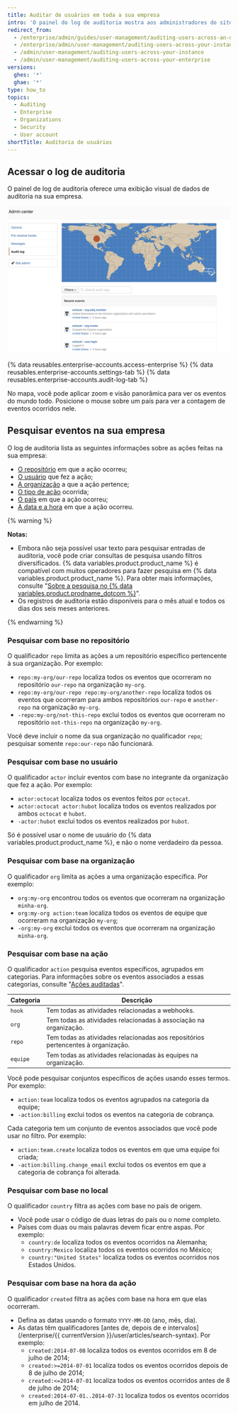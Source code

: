 ```yaml
---
title: Auditar de usuários em toda a sua empresa
intro: 'O painel do log de auditoria mostra aos administradores do site as ações realizadas por todos os usuários e organizações de toda a sua empresa dentro do mês atual e dos seis meses anteriores. O log de auditoria inclui detalhes como quem realizou a ação, qual foi a ação e quando a ação foi realizada.'
redirect_from:
  - /enterprise/admin/guides/user-management/auditing-users-across-an-organization/
  - /enterprise/admin/user-management/auditing-users-across-your-instance
  - /admin/user-management/auditing-users-across-your-instance
  - /admin/user-management/auditing-users-across-your-enterprise
versions:
  ghes: '*'
  ghae: '*'
type: how_to
topics:
  - Auditing
  - Enterprise
  - Organizations
  - Security
  - User account
shortTitle: Auditoria de usuários
---
```


## Acessar o log de auditoria

O painel de log de auditoria oferece uma exibição visual de dados de auditoria na sua empresa.

![Painel de log de auditoria da instância](/assets/images/enterprise/site-admin-settings/audit-log-dashboard-admin-center.png)

{% data reusables.enterprise-accounts.access-enterprise %}
{% data reusables.enterprise-accounts.settings-tab %}
{% data reusables.enterprise-accounts.audit-log-tab %}

No mapa, você pode aplicar zoom e visão panorâmica para ver os eventos do mundo todo. Posicione o mouse sobre um país para ver a contagem de eventos ocorridos nele.

## Pesquisar eventos na sua empresa

O log de auditoria lista as seguintes informações sobre as ações feitas na sua empresa:

* [O repositório](#search-based-on-the-repository) em que a ação ocorreu;
* [O usuário](#search-based-on-the-user) que fez a ação;
* [A organização](#search-based-on-the-organization) a que a ação pertence;
* [O tipo de ação](#search-based-on-the-action-performed) ocorrida;
* [O país](#search-based-on-the-location) em que a ação ocorreu;
* [A data e a hora](#search-based-on-the-time-of-action)  em que a ação ocorreu.

{% warning %}

**Notas:**

- Embora não seja possível usar texto para pesquisar entradas de auditoria, você pode criar consultas de pesquisa usando filtros diversificados. {% data variables.product.product_name %} é compatível com muitos operadores para fazer pesquisa em {% data variables.product.product_name %}. Para obter mais informações, consulte "[Sobre a pesquisa no {% data variables.product.prodname_dotcom %}](/github/searching-for-information-on-github/about-searching-on-github)".
- Os registros de auditoria estão disponíveis para o mês atual e todos os dias dos seis meses anteriores.

{% endwarning %}

### Pesquisar com base no repositório

O qualificador `repo` limita as ações a um repositório específico pertencente à sua organização. Por exemplo:

* `repo:my-org/our-repo` localiza todos os eventos que ocorreram no repositório `our-repo` na organização `my-org`.
* `repo:my-org/our-repo repo:my-org/another-repo` localiza todos os eventos que ocorreram para ambos repositórios `our-repo` e `another-repo` na organização `my-org`.
* `-repo:my-org/not-this-repo` exclui todos os eventos que ocorreram no repositório `not-this-repo` na organização `my-org`.

Você deve incluir o nome da sua organização no qualificador `repo`; pesquisar somente `repo:our-repo` não funcionará.

### Pesquisar com base no usuário

O qualificador `actor` incluir eventos com base no integrante da organização que fez a ação. Por exemplo:

* `actor:octocat` localiza todos os eventos feitos por `octocat`.
* `actor:octocat actor:hubot` localiza todos os eventos realizados por ambos `octocat` e `hubot`.
* `-actor:hubot` exclui todos os eventos realizados por `hubot`.

Só é possível usar o nome de usuário do {% data variables.product.product_name %}, e não o nome verdadeiro da pessoa.

### Pesquisar com base na organização

O qualificador `org` limita as ações a uma organização específica. Por exemplo:

* `org:my-org` encontrou todos os eventos que ocorreram na organização `minha-org`.
* `org:my-org action:team` localiza todos os eventos de equipe que ocorreram na organização `my-org`;
* `-org:my-org` exclui todos os eventos que ocorreram na organização `minha-org`.

### Pesquisar com base na ação

O qualificador `action` pesquisa eventos específicos, agrupados em categorias. Para informações sobre os eventos associados a essas categorias, consulte "[Ações auditadas](/admin/user-management/audited-actions)".

| Categoria | Descrição                                                                         |
| --------- | --------------------------------------------------------------------------------- |
| `hook`    | Tem todas as atividades relacionadas a webhooks.                                  |
| `org`     | Tem todas as atividades relacionadas à associação na organização.                 |
| `repo`    | Tem todas as atividades relacionadas aos repositórios pertencentes à organização. |
| `equipe`  | Tem todas as atividades relacionadas às equipes na organização.                   |

Você pode pesquisar conjuntos específicos de ações usando esses termos. Por exemplo:

* `action:team` localiza todos os eventos agrupados na categoria da equipe;
* `-action:billing` exclui todos os eventos na categoria de cobrança.

Cada categoria tem um conjunto de eventos associados que você pode usar no filtro. Por exemplo:

* `action:team.create` localiza todos os eventos em que uma equipe foi criada;
* `-action:billing.change_email` exclui todos os eventos em que a categoria de cobrança foi alterada.

### Pesquisar com base no local

O qualificador `country` filtra as ações com base no país de origem.
- Você pode usar o código de duas letras do país ou o nome completo.
- Países com duas ou mais palavras devem ficar entre aspas. Por exemplo:
  * `country:de` localiza todos os eventos ocorridos na Alemanha;
  * `country:Mexico` localiza todos os eventos ocorridos no México;
  * `country:"United States"` localiza todos os eventos ocorridos nos Estados Unidos.

### Pesquisar com base na hora da ação

O qualificador `created` filtra as ações com base na hora em que elas ocorreram.
- Defina as datas usando o formato `YYYY-MM-DD` (ano, mês, dia).
- As datas têm qualificadores [antes de, depois de e intervalos](/enterprise/{{ currentVersion }}/user/articles/search-syntax). Por exemplo:
  * `created:2014-07-08` localiza todos os eventos ocorridos em 8 de julho de 2014;
  * `created:>=2014-07-01` localiza todos os eventos ocorridos depois de 8 de julho de 2014;
  * `created:<=2014-07-01`  localiza todos os eventos ocorridos antes de 8 de julho de 2014;
  * `created:2014-07-01..2014-07-31`  localiza todos os eventos ocorridos em julho de 2014.
